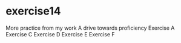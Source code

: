 # exercise14
More practice from my work
A drive towards proficiency
Exercise A
Exercise C
Exercise D
Exercise E
Exercise F
